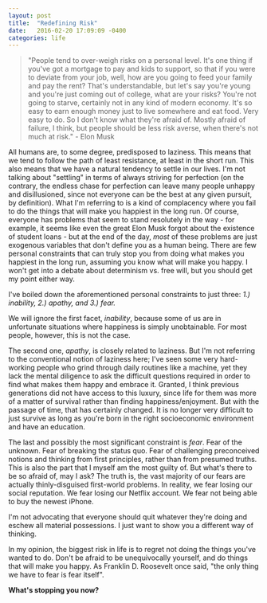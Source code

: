 ```yaml
---
layout: post
title:  "Redefining Risk"
date:   2016-02-20 17:09:09 -0400
categories: life
---
```


>"People tend to over-weigh risks on a personal level. It's one thing if you've got a mortgage to pay and kids to support, so that if you were to deviate from your job, well, how are you going to feed your family and pay the rent? That's understandable, but let's say you're young and you're just coming out of college, what are your risks? You're not going to starve, certainly not in any kind of modern economy. It's so easy to earn enough money just to live somewhere and eat food. Very easy to do. So I don't know what they're afraid of. Mostly afraid of failure, I think, but people should be less risk averse, when there's not much at risk." - Elon Musk 


All humans are, to some degree, predisposed to laziness. This means that we tend to follow the path of least resistance, at least in the short run. This also means that we have a natural tendency to settle in our lives. I'm not talking about "settling" in terms of always striving for perfection (on the contrary, the endless chase for perfection can leave many people unhappy and disillusioned, since not everyone can be the best at any given pursuit, by definition). What I'm referring to is a kind of complacency where you fail to do the things that will make you happiest in the long run. Of course, everyone has problems that seem to stand resolutely in the way - for example, it seems like even the great Elon Musk forgot about the existence of student loans - but at the end of the day, *most* of these problems are just exogenous variables that don't define you as a human being. There are few personal constraints that can truly stop you from doing what makes you happiest in the long run, assuming you know what will make you happy. I won't get into a debate about determinism vs. free will, but you should get my point either way. 

I've boiled down the aforementioned personal constraints to just three: *1.) inability, 2.) apathy, and 3.) fear.*

We will ignore the first facet, *inability*, because some of us are in unfortunate situations where happiness is simply unobtainable. For most people, however, this is not the case. 

The second one, *apathy*, is closely related to laziness. But I'm not referring to the conventional notion of laziness here; I've seen some very hard-working people who grind through daily routines like a machine, yet they lack the mental diligence to ask the difficult questions required in order to find what makes them happy and embrace it. Granted, I think previous generations did not have access to this luxury, since life for them was more of a matter of survival rather than finding happiness/enjoyment. But with the passage of time, that has certainly changed. It is no longer very difficult to just survive as long as you're born in the right socioeconomic environment and have an education. 

The last and possibly the most significant constraint is *fear*. Fear of the unknown. Fear of breaking the status quo. Fear of challenging preconceived notions and thinking from first principles, rather than from presumed truths. This is also the part that I myself am the most guilty of. But what's there to be so afraid of, may I ask? The truth is, the vast majority of our fears are actually thinly-disguised first-world problems. In reality, we fear losing our social reputation. We fear losing our Netflix account. We fear not being able to buy the newest iPhone. 

I'm not advocating that everyone should quit whatever they're doing and eschew all material possessions. I just want to show you a different way of thinking. 

In my opinion, the biggest risk in life is to regret not doing the things you've wanted to do. Don't be afraid to be unequivocally yourself, and do things that will make you happy. As Franklin D. Roosevelt once said, "the only thing we have to fear is fear itself". 

**What's stopping you now?**